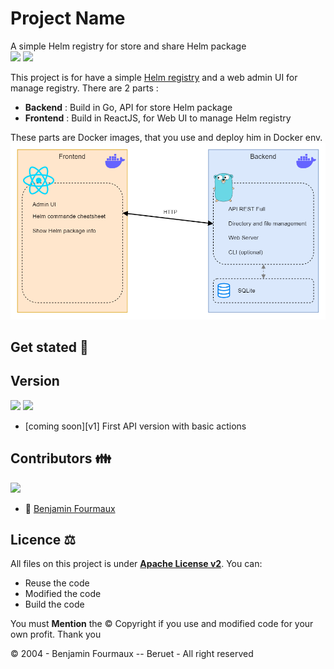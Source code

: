 # Project Name
A simple Helm registry for store and share Helm package
\
[![](https://img.shields.io/badge/github-template?logo=github&color=gray)]()
[![](https://badgen.net/badge/icon/docker?icon=docker&label)]()

This project is for have a simple [Helm registry](https://helm.sh/docs/topics/chart_repository/) and a web admin UI for manage registry.
There are 2 parts :
- **Backend** : Build in Go, API for store Helm package
- **Frontend** : Build in ReactJS, for Web UI to manage Helm registry

These parts are Docker images, that you use and deploy him in Docker env.
![](architecture.png)

## Get stated :rocket:


## Version
[![](https://badgen.net/github/tag/BenjaminFourmaux/helm-registry?cache=600)](https://github.com/BenjaminFourmauxhelm-registry/tags) [![](https://badgen.net/github/release/BenjaminFourmaux/helm-registry?cache=600)](https://github.com/BenjaminFourmaux/helm-registry/releases)
- [coming soon][v1] First API version with basic actions

## Contributors 👪
[![](https://badgen.net/github/contributors/BenjaminFourmaux/helm-registry)](https://github.com/BenjaminFourmaux/helm-registry/graphs/contributors)
- :crown: [Benjamin Fourmaux](https://github.com/BenjaminFourmaux)

## Licence ⚖️
All files on this project is under [**Apache License v2**](https://www.apache.org/licenses/LICENSE-2.0).
You can:
- Reuse the code 
- Modified the code
- Build the code

You must **Mention** the © Copyright if you use and modified code for your own profit. Thank you

© 2004 - Benjamin Fourmaux -- Beruet - All right reserved
